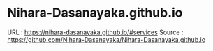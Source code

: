# Nihara-Dasanayaka.github.io

URL : https://nihara-dasanayaka.github.io/#services
Source : https://github.com/Nihara-Dasanayaka/Nihara-Dasanayaka.github.io
